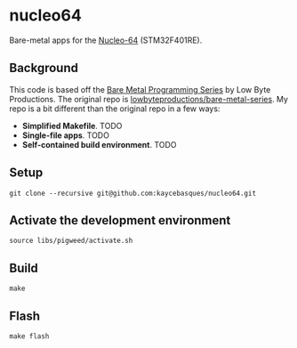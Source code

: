 # nucleo64

[Nucleo-64]: https://www.st.com/en/evaluation-tools/nucleo-f401re.html

Bare-metal apps for the [Nucleo-64] (STM32F401RE).

## Background

[Bare Metal Programming Series]: https://youtu.be/uQQsDWLRDuI
[lowbyteproductions/bare-metal-series]: https://github.com/lowbyteproductions/bare-metal-series

This code is based off the [Bare Metal Programming Series] by Low Byte
Productions. The original repo is [lowbyteproductions/bare-metal-series]. My
repo is a bit different than the original repo in a few ways:

* **Simplified Makefile**. TODO
* **Single-file apps**. TODO
* **Self-contained build environment**. TODO

## Setup

```
git clone --recursive git@github.com:kaycebasques/nucleo64.git
```

## Activate the development environment

```
source libs/pigweed/activate.sh
```

## Build

```
make
```

## Flash

```
make flash
```
